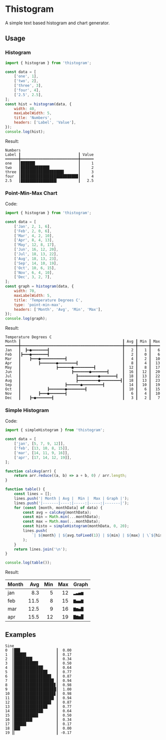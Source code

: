 # Thistogram

A simple text based histogram and chart generator.

## Usage

### Histogram

<!--- @@inject: samples/histogram.js --->

```js
import { histogram } from 'thistogram';

const data = [
    ['one', 1],
    ['two', 2],
    ['three', 3],
    ['four', 4],
    ['2.5', 2.5],
];
const hist = histogram(data, {
    width: 40,
    maxLabelWidth: 5,
    title: 'Numbers',
    headers: ['Label', 'Value'],
});
console.log(hist);
```

<!--- @@inject-end: samples/histogram.js --->

Result:

<!--- @@inject: static/histogram.txt --->

```
Numbers
Label ┃                          ┃ Value
━━━━━━╋━━━━━━━━━━━━━━━━━━━━━━━━━━╋━━━━━━
one   ┃██████▌                   ┃     1
two   ┃█████████████             ┃     2
three ┃███████████████████▌      ┃     3
four  ┃██████████████████████████┃     4
2.5   ┃████████████████▎         ┃   2.5
```

<!--- @@inject-end: static/histogram.txt --->

### Point-Min-Max Chart

Code:

<!--- @@inject: samples/temperature.js --->

```js
import { histogram } from 'thistogram';

const data = [
    ['Jan', 2, 1, 6],
    ['Feb', 2, 0, 6],
    ['Mar', 4, 2, 10],
    ['Apr', 8, 4, 13],
    ['May', 12, 8, 17],
    ['Jun', 16, 12, 20],
    ['Jul', 18, 13, 22],
    ['Aug', 18, 13, 23],
    ['Sep', 14, 10, 19],
    ['Oct', 10, 6, 15],
    ['Nov', 6, 4, 10],
    ['Dec', 3, 2, 7],
];
const graph = histogram(data, {
    width: 70,
    maxLabelWidth: 5,
    title: 'Temperature Degrees C',
    type: 'point-min-max',
    headers: ['Month', 'Avg', 'Min', 'Max'],
});
console.log(graph);
```

<!--- @@inject-end: samples/temperature.js --->

Result:

<!--- @@inject: static/temperature.txt --->

```
Temperature Degrees C
Month ┃                                              ┃ Avg ┃ Min ┃ Max
━━━━━━╋━━━━━━━━━━━━━━━━━━━━━━━━━━━━━━━━━━━━━━━━━━━━━━╋━━━━━╋━━━━━╋━━━━
Jan   ┃  ┣━●━━━━━━━┫                                 ┃   2 ┃   1 ┃   6
Feb   ┃┣━━━●━━━━━━━┫                                 ┃   2 ┃   0 ┃   6
Mar   ┃    ┣━━━●━━━━━━━━━━━┫                         ┃   4 ┃   2 ┃  10
Apr   ┃        ┣━━━━━━━●━━━━━━━━┫                    ┃   8 ┃   4 ┃  13
May   ┃                ┣━━━━━━●━━━━━━━━━┫            ┃  12 ┃   8 ┃  17
Jun   ┃                       ┣━━━━━━━●━━━━━━━┫      ┃  16 ┃  12 ┃  20
Jul   ┃                         ┣━━━━━━━━━●━━━━━━━┫  ┃  18 ┃  13 ┃  22
Aug   ┃                         ┣━━━━━━━━━●━━━━━━━━━┫┃  18 ┃  13 ┃  23
Sep   ┃                    ┣━━━━━━●━━━━━━━━━┫        ┃  14 ┃  10 ┃  19
Oct   ┃            ┣━━━━━━━●━━━━━━━━┫                ┃  10 ┃   6 ┃  15
Nov   ┃        ┣━━━●━━━━━━━┫                         ┃   6 ┃   4 ┃  10
Dec   ┃    ┣━●━━━━━━━┫                               ┃   3 ┃   2 ┃   7
```

<!--- @@inject-end: static/temperature.txt --->

### Simple Histogram

Code:

<!--- @@inject: samples/table.js --->

```js
import { simpleHistogram } from 'thistogram';

const data = [
    ['jan', [5, 7, 9, 12]],
    ['feb', [13, 10, 8, 15]],
    ['mar', [14, 11, 9, 16]],
    ['apr', [17, 14, 12, 19]],
];

function calcAvg(arr) {
    return arr.reduce((a, b) => a + b, 0) / arr.length;
}

function table() {
    const lines = [];
    lines.push('| Month | Avg |  Min |  Max | Graph |');
    lines.push('|-------|----:|-----:|-----:|-------|');
    for (const [month, monthData] of data) {
        const avg = calcAvg(monthData);
        const min = Math.min(...monthData);
        const max = Math.max(...monthData);
        const histo = simpleHistogram(monthData, 0, 20);
        lines.push(
            `| ${month} | ${avg.toFixed(1)} | ${min} | ${max} | \`${histo}\` |`,
        );
    }
    return lines.join('\n');
}

console.log(table());
```

<!--- @@inject-end: samples/table.js --->

Result:

<!--- @@inject: static/table.md --->

| Month |  Avg | Min | Max | Graph  |
| ----- | ---: | --: | --: | ------ |
| jan   |  8.3 |   5 |  12 | `▂▃▄▅` |
| feb   | 11.5 |   8 |  15 | `▆▄▄▆` |
| mar   | 12.5 |   9 |  16 | `▆▅▄▇` |
| apr   | 15.5 |  12 |  19 | `▇▆▅█` |

<!--- @@inject-end: static/table.md --->

## Examples

```
Sine
0  ┃██▊                ┃  0.00
1  ┃█████▌             ┃  0.17
2  ┃████████▎          ┃  0.34
3  ┃██████████▉        ┃  0.50
4  ┃█████████████▏     ┃  0.64
5  ┃███████████████▏   ┃  0.77
6  ┃████████████████▊  ┃  0.87
7  ┃██████████████████ ┃  0.94
8  ┃██████████████████▊┃  0.98
9  ┃███████████████████┃  1.00
10 ┃██████████████████▊┃  0.98
11 ┃██████████████████ ┃  0.94
12 ┃████████████████▊  ┃  0.87
13 ┃███████████████▏   ┃  0.77
14 ┃█████████████▏     ┃  0.64
15 ┃██████████▉        ┃  0.50
16 ┃████████▎          ┃  0.34
17 ┃█████▌             ┃  0.17
18 ┃██▊                ┃  0.00
19 ┃▏                  ┃ -0.17
```
